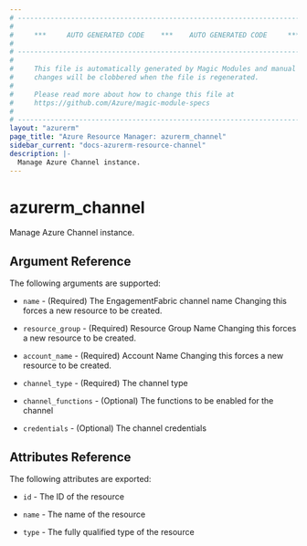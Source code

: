 ```yaml
---
# ----------------------------------------------------------------------------
#
#     ***     AUTO GENERATED CODE    ***    AUTO GENERATED CODE     ***
#
# ----------------------------------------------------------------------------
#
#     This file is automatically generated by Magic Modules and manual
#     changes will be clobbered when the file is regenerated.
#
#     Please read more about how to change this file at
#     https://github.com/Azure/magic-module-specs
#
# ----------------------------------------------------------------------------
layout: "azurerm"
page_title: "Azure Resource Manager: azurerm_channel"
sidebar_current: "docs-azurerm-resource-channel"
description: |-
  Manage Azure Channel instance.
---
```


# azurerm_channel

Manage Azure Channel instance.


## Argument Reference

The following arguments are supported:

* `name` - (Required) The EngagementFabric channel name Changing this forces a new resource to be created.

* `resource_group` - (Required) Resource Group Name Changing this forces a new resource to be created.

* `account_name` - (Required) Account Name Changing this forces a new resource to be created.

* `channel_type` - (Required) The channel type

* `channel_functions` - (Optional) The functions to be enabled for the channel

* `credentials` - (Optional) The channel credentials

## Attributes Reference

The following attributes are exported:

* `id` - The ID of the resource

* `name` - The name of the resource

* `type` - The fully qualified type of the resource

